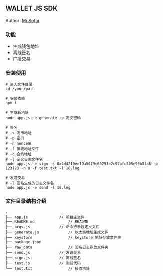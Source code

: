 ## WALLET JS SDK
Author: [Mr.Sofar](http://sofar.top)
### 功能
- 生成钱包地址
- 离线签名
- 广播交易

### 安装使用
```
# 进入文件目录
cd /your/path

# 安装依赖
npm i

# 生成新地址
node app.js -e generate -p 定义密码

# 签名 
# -s 发币地址 
# -p 密码 
# -n nonce值 
# -f 接收地址文件 
# -c 合约地址 
# -l 定义日志文件名
node app.js -e sign -s 0x4d4210ee19a5079c60253b2c97bfc305e96b3fa8 -p 123123 -n 0 -f test.txt -l 18.log

# 发送交易
# -l 签名生成的日志文件名
node app.js -e send -l 18.log

```

### 文件目录结构介绍
```
.
├── app.js				// 项目主文件
├── README.md				// README
├── argv.js				// 命令行参数定义文件
├── generate.js				// 以太坊地址生成文件
├── keystore				// keystore 地址存放文件夹
├── package.json 
├── raw_data				// 签名日志存放文件夹
├── send.js				// 发送交易
├── sign.js				// 离线签名
├── test.js				// 测试代码
└── test.txt				// 接收地址
```

